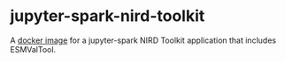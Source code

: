 # jupyter-spark-nird-toolkit

A [docker image](https://hub.docker.com/r/tomastorsvik/nird_jupyter-spark_esmvaltool) for a jupyter-spark NIRD Toolkit application that includes ESMValTool.

